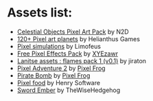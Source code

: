 # Assets list:

* [Celestial Objects Pixel Art Pack](https://norma-2d.itch.io/celestial-objects-pixel-art-pack) by N2D
* [120+ Pixel art planets](https://helianthus-games.itch.io/pixel-art-planets) by Helianthus Games
* [Pixel simulations](https://limofeus.itch.io/pixel-simulations) by Limofeus
* [Free Pixel Effects Pack](https://xyezawr.itch.io/free) by [XYEzawr](https://xyezawr.itch.io/) 
* [Lanitse assets : flames pack 1 (v0.1)](https://jiraton.itch.io/erana-iasana-assets-fxes-gunfire) by jiraton 
* [Pixel Adventure 2](https://pixelfrog-store.itch.io/pixel-adventure-2) by [Pixel Frog](https://pixelfrog-store.itch.io/) 
* [Pirate Bomb](https://pixelfrog-store.itch.io/pirate-bomb) by [Pixel Frog](https://pixelfrog-store.itch.io/) 
* [Pixel food](https://henrysoftware.itch.io/pixel-food) by Henry Software
* [Sword Ember](https://thewisehedgehog.itch.io/hs2020) by TheWiseHedgehog
